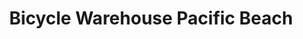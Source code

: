 ---
title: "Bicycle Warehouse Pacific Beach"
url: /san-diego/bicycle-warehouse-pacific-beach/
shop: Fahrrad
---